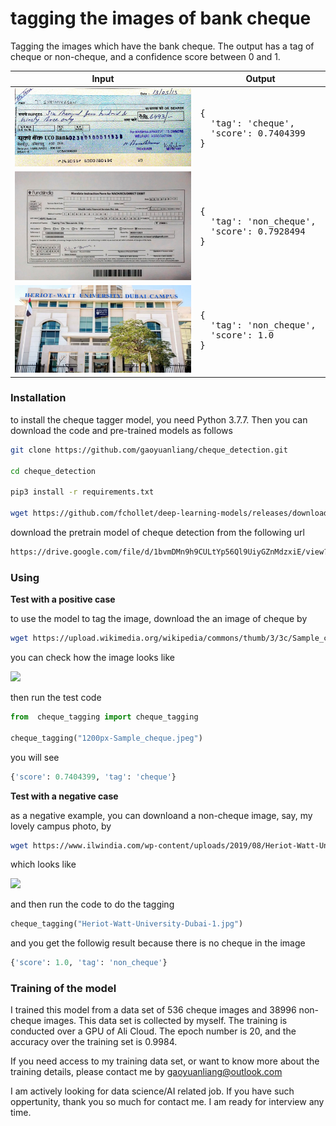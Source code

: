 # tagging the images of bank cheque

Tagging the images which have the bank cheque. The output has a tag of cheque or non-cheque, and a confidence score between 0 and 1.

<table>
  <thead>
    <tr>
      <th>Input</th>
      <th>Output</th>
    </tr>
  </thead>
  <tr>
    <td>
      <img src="https://github.com/gaoyuanliang/cheque_detection/raw/master/WeChat%20Screenshot_20200820081723.png" width="400">
    </td>
    <td>
      <pre>
{
  'tag': 'cheque', 
  'score': 0.7404399
}
</pre>
    </td>
  </tr>
  <tr>
    <td>
      <img src="https://github.com/gaoyuanliang/cheque_detection/raw/master/WeChat%20Screenshot_20200820081825.png" width="400">
    </td>
    <td>
      <pre>
{
  'tag': 'non_cheque', 
  'score': 0.7928494
}
</pre>
    </td>
  </tr>
  <tr>
    <td>
      <img src="https://github.com/gaoyuanliang/cheque_detection/raw/master/WeChat%20Screenshot_20200820082216.png" width="400">
    </td>
    <td>
      <pre>
{
  'tag': 'non_cheque', 
  'score': 1.0
}
</pre>
    </td>
  </tr>
</table>


### Installation

to install the cheque tagger model, you need Python 3.7.7. Then you can download the code and pre-trained models as follows

```bash
git clone https://github.com/gaoyuanliang/cheque_detection.git

cd cheque_detection

pip3 install -r requirements.txt

wget https://github.com/fchollet/deep-learning-models/releases/download/v0.4/xception_weights_tf_dim_ordering_tf_kernels_notop.h5
```

download the pretrain model of cheque detection from the following url

```bash
https://drive.google.com/file/d/1bvmDMn9h9CULtYp56Ql9UiyGZnMdzxiE/view?usp=sharing
```

### Using

**Test with a positive case**

to use the model to tag the image, download the an image of cheque by 

```bash
wget https://upload.wikimedia.org/wikipedia/commons/thumb/3/3c/Sample_cheque.jpeg/1200px-Sample_cheque.jpeg
```

you can check how the image looks like

<img src="https://upload.wikimedia.org/wikipedia/commons/thumb/3/3c/Sample_cheque.jpeg/1200px-Sample_cheque.jpeg" height="200">

then run the test code

```python
from  cheque_tagging import cheque_tagging

cheque_tagging("1200px-Sample_cheque.jpeg")
```

you will see

```python
{'score': 0.7404399, 'tag': 'cheque'}
```

**Test with a negative case**

as a negative example, you can downloand a non-cheque image, say, my lovely campus photo, by 

```bash
wget https://www.ilwindia.com/wp-content/uploads/2019/08/Heriot-Watt-University-Dubai-1.jpg
```

which looks like 

<img src="https://www.ilwindia.com/wp-content/uploads/2019/08/Heriot-Watt-University-Dubai-1.jpg" height="200">

and then run the code to do the tagging

```python
cheque_tagging("Heriot-Watt-University-Dubai-1.jpg")
```

and you get the followig result because there is no cheque in the image

```python
{'score': 1.0, 'tag': 'non_cheque'}
```

### Training of the model

I trained this model from a data set of 536 cheque images and 38996 non-cheque images. This data set is collected by myself. The training is conducted over a GPU of Ali Cloud. The epoch number is 20, and the accuracy over the training set is 0.9984.

If you need access to my training data set, or want to know more about the training details, please contact me by gaoyuanliang@outlook.com 

I am actively looking for data science/AI related job. If you have such oppertunity, thank you so much for contact me. I am ready for interview any time.
